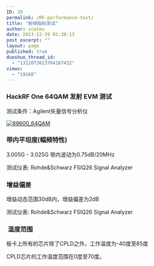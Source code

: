 ```yaml
---
ID: 38
permalink: /RF-performance-test/
title: "射频指标测试"
author: scateu
date: 2013-12-29 01:38:13
post_excerpt: ""
layout: page
published: true
duoshuo_thread_id:
  - "1312073613704167432"
views:
  - "19168"
---
```

<h3>HackRF One 64QAM 发射 EVM 测试</h3>
测试条件：Agilent矢量信号分析仪

<a href="http://www.hackrf.net/wp-content/uploads/2013/12/89600_64QAM.png"><img class="alignnone size-full wp-image-239" src="http://www.hackrf.net/wp-content/uploads/2014/03/89600_64QAM.png" alt="89600_64QAM" /></a>
<h3>带内平坦度(幅频特性)</h3>
3.005G - 3.025G 带内波动为0.75dB/20MHz

测试仪表: Rohde&amp;Schwarz FSIQ26 Signal Analyzer
<h3>增益偏差</h3>
增益动态范围30dB内，增益偏差为2dB

测试仪表: Rohde&amp;Schwarz FSIQ26 Signal Analyzer
<h3> 温度范围</h3>
板卡上所有的芯片除了CPLD之外，工作温度为-40度至85度

CPLD芯片的工作温度范围在0度至70度。

&nbsp;
